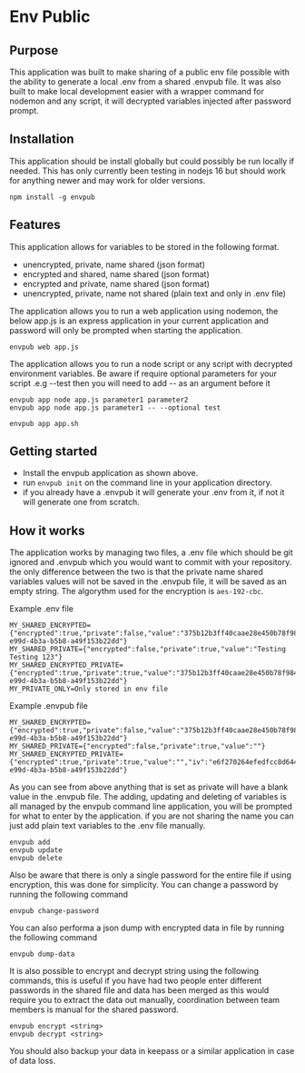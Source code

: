 # Env Public

## Purpose
This application was built to make sharing of a public env file possible with the ability to generate a local .env from a shared .envpub file. It was also built to make local development easier with a wrapper command for nodemon and any script, it will decrypted variables injected after password prompt.

## Installation
This application should be install globally but could possibly be run locally if needed. This has only currently been testing in nodejs 16 but should work for anything newer and may work for older versions.
```
npm install -g envpub
```

## Features
This application allows for variables to be stored in the following format.

- unencrypted, private, name shared (json format)
- encrypted and shared, name shared (json format)
- encrypted and private, name shared (json format)
- unencrypted, private, name not shared (plain text and only in .env file)

The application allows you to run a web application using nodemon, the below app.js is an express application in your current application and password will only be prompted when starting the application.
```
envpub web app.js
```

The application allows you to run a node script or any script with decrypted environment variables.
Be aware if require optional parameters for your script .e.g --test then you will need to add -- as an argument before it
```
envpub app node app.js parameter1 parameter2
envpub app node app.js parameter1 -- --optional test
```
```
envpub app app.sh
```

## Getting started
- Install the envpub application as shown above.
- run 
    ```envpub init``` on the command line in your application directory.
- if you already have a .envpub it will generate your .env from it, if not it will generate one from scratch.

## How it works
The application works by managing two files, a .env file which should be git ignored and .envpub which you would want to commit with your repository. the only difference between the two is that the private name shared variables values will not be saved in the .envpub file, it will be saved as an empty string.
The algorythm used for the encryption is ```aes-192-cbc```.

Example .env file
```
MY_SHARED_ENCRYPTED={"encrypted":true,"private":false,"value":"375b12b3ff40caae28e450b78f98480d","iv":"e6f270264efedfcc8d644168c22e79e7","salt":"4a16509b-e99d-4b3a-b5b8-a49f153b22dd"}
MY_SHARED_PRIVATE={"encrypted":false,"private":true,"value":"Testing Testing 123"}
MY_SHARED_ENCRYPTED_PRIVATE={"encrypted":true,"private":true,"value":"375b12b3ff40caae28e450b78f98480d","iv":"e6f270264efedfcc8d644168c22e79e7","salt":"4a16509b-e99d-4b3a-b5b8-a49f153b22dd"}
MY_PRIVATE_ONLY=Only stored in env file
```

Example .envpub file
```
MY_SHARED_ENCRYPTED={"encrypted":true,"private":false,"value":"375b12b3ff40caae28e450b78f98480d","iv":"e6f270264efedfcc8d644168c22e79e7","salt":"4a16509b-e99d-4b3a-b5b8-a49f153b22dd"}
MY_SHARED_PRIVATE={"encrypted":false,"private":true,"value":""}
MY_SHARED_ENCRYPTED_PRIVATE={"encrypted":true,"private":true,"value":"","iv":"e6f270264efedfcc8d644168c22e79e7","salt":"4a16509b-e99d-4b3a-b5b8-a49f153b22dd"}
```

As you can see from above anything that is set as private will have a blank value in the .envpub file.
The adding, updating and deleting of variables is all managed by the envpub command line application, you will be prompted for what to enter by the application. if you are not sharing the name you can just add plain text variables to the .env file manually.
```
envpub add 
envpub update
envpub delete
```

Also be aware that there is only a single password for the entire file if using encryption, this was done for simplicity.
You can change a password by running the following command
```
envpub change-password
```
You can also performa a json dump with encrypted data in file by running the following command
```
envpub dump-data
```

It is also possible to encrypt and decrypt string using the following commands, this is useful if you have had two people enter different passwords in the shared file and data has been merged as this would require you  to extract the data out manually, coordination between team members is manual for the shared password.
```
envpub encrypt <string>
envpub decrypt <string>
```

You should also backup your data in keepass or a similar application in case of data loss.